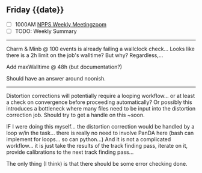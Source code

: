 ## Friday {{date}}

- [ ] 1000AM [NPPS Weekly Meeting](https://docs.google.com/document/d/1YfTyXPeXNQU4XUB28bvHJolgyBIJ2bfrd0u9Gd3WD70/edit)[zoom](https://bnl.zoomgov.com/j/16157150845?pwd=NXNqTi9ZWEFBKzYwRXQ5U3NXU1dBZz09)
- [ ] TODO: Weekly Summary

----- 

Charm & Minb @ 100 events is already failing a wallclock check...  Looks like there is a 2h limit on the job's walltime?  But why?  Regardless,...

Add maxWalltime @ 48h (but documentation?)

Should have an answer around noonish.

-----

Distortion corrections will potentially require a looping workflow... or at least a check on convergence before proceeding automatically?  Or possibly this introduces a bottleneck where many files need to be input into the distortion correction job.  Should try to get a handle on this ~soon.

IF I were doing this myself... the distortion correction would be handled by a loop w/in the task...  there is really no need to involve PanDA here (bash can implement for loops... so can python...)  And it is not a complicated workflow... it is just take the results of the track finding pass, iterate on it, provide calibrations to the next track finding pass...

The only thing (I think) is that there should be some error checking done.